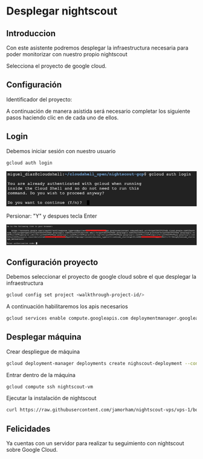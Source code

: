 # Desplegar nightscout

## Introduccion
Con este asistente podremos desplegar la infraestructura necesaria para poder monitorizar con nuestro propio nightscout

Selecciona el proyecto de google cloud.

<walkthrough-project-setup billing=true></walkthrough-project-setup>

## Configuración

Identificador del proyecto: <walkthrough-project-id/>

A continuación de manera asistida será necesario completar los siguiente pasos haciendo clic en <walkthrough-cloud-shell-icon></walkthrough-cloud-shell-icon> de cada uno de ellos.

## Login

Debemos iniciar sesión con nuestro usuario
```sh  
gcloud auth login
```

![Login](https://github.com/mdiazn80/nightscout-gcp/blob/main/images/00-login.png)

Persionar: "Y" y despues tecla Enter

![Click Login](https://github.com/mdiazn80/nightscout-gcp/blob/main/images/01A-auth-link.png)



## Configuración proyecto

Debemos seleccionar el proyecto de google cloud sobre el que desplegar la infraestructura
```sh  
gcloud config set project <walkthrough-project-id/>
```

A continuación habilitaremos los apis necesarios
```sh  
gcloud services enable compute.googleapis.com deploymentmanager.googleapis.com  
```

## Desplegar máquina

Crear despliegue de máquina
```sh  
gcloud deployment-manager deployments create nighscout-deployment --config data/vm.yml
```

Entrar dentro de la máquina
```sh
gcloud compute ssh nightscout-vm
```

Ejecutar la instalación de nightscout
```sh
curl https://raw.githubusercontent.com/jamorham/nightscout-vps/vps-1/bootstrap.sh | bash
```


## Felicidades

<walkthrough-conclusion-trophy></walkthrough-conclusion-trophy>

Ya cuentas con un servidor para realizar tu seguimiento con nightscout sobre Google Cloud.
